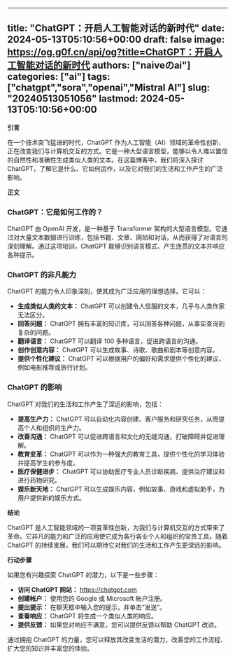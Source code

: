 
---
title: "ChatGPT：开启人工智能对话的新时代"
date: 2024-05-13T05:10:56+00:00
draft: false
image: https://og.g0f.cn/api/og?title=ChatGPT：开启人工智能对话的新时代
authors: ["naiveのai"]
categories: ["ai"]
tags: ["chatgpt","sora","openai","Mistral AI"]
slug: "20240513051056"
lastmod: 2024-05-13T05:10:56+00:00
---
**引言**

在一个技术突飞猛进的时代，ChatGPT 作为人工智能（AI）领域的革命性创新，正在改变我们与计算机交互的方式。它是一种大型语言模型，能够以令人难以置信的自然性和准确性生成类似人类的文本。在这篇博客中，我们将深入探讨 ChatGPT，了解它是什么、它如何运作，以及它对我们的生活和工作产生的广泛影响。

**正文**

### ChatGPT：它是如何工作的？

ChatGPT 由 OpenAI 开发，是一种基于 Transformer 架构的大型语言模型。它通过对大量文本数据进行训练，包括书籍、文章、网站和对话，从而获得了对语言的深刻理解。通过这项培训，ChatGPT 能够识别语言模式、产生连贯的文本并响应各种提示。

### ChatGPT 的非凡能力

ChatGPT 的能力令人印象深刻，使其成为广泛应用的理想选择。它可以：

* **生成类似人类的文本：** ChatGPT 可以创建令人信服的文本，几乎与人类作家无法区分。
* **回答问题：** ChatGPT 拥有丰富的知识库，可以回答各种问题，从事实查询到复杂的问题。
* **翻译语言：** ChatGPT 可以翻译 100 多种语言，促进跨语言的沟通。
* **创作创意内容：** ChatGPT 可以生成故事、诗歌、歌曲和剧本等创意内容。
* **提供个性化建议：** ChatGPT 可以根据用户的偏好和需求提供个性化的建议，例如电影推荐或旅行计划。

### ChatGPT 的影响

ChatGPT 对我们的生活和工作产生了深远的影响，包括：

* **提高生产力：** ChatGPT 可以自动化内容创建、客户服务和研究任务，从而提高个人和组织的生产力。
* **改善沟通：** ChatGPT 可以促进跨语言和文化的无缝沟通，打破障碍并促进理解。
* **教育变革：** ChatGPT 可以作为一种强大的教育工具，提供个性化的学习体验并提高学生的参与度。
* **医疗保健进步：** ChatGPT 可以协助医疗专业人员诊断疾病、提供治疗建议和进行药物研究。
* **娱乐新天地：** ChatGPT 可以生成娱乐内容，例如故事、游戏和虚拟助手，为用户提供新的娱乐方式。

**结论**

ChatGPT 是人工智能领域的一项变革性创新，为我们与计算机交互的方式带来了革命。它非凡的能力和广泛的应用使它成为各行各业个人和组织的宝贵工具。随着 ChatGPT 的持续发展，我们可以期待它对我们的生活和工作产生更深远的影响。

**行动步骤**

如果您有兴趣探索 ChatGPT 的潜力，以下是一些步骤：

* **访问 ChatGPT 网站：** https://chatgpt.com
* **创建帐户：** 使用您的 Google 或 Microsoft 帐户注册。
* **提出提示：** 在聊天框中输入您的提示，并单击“发送”。
* **查看响应：** ChatGPT 将生成一个类似人类的响应。
* **提供反馈：** 如果您对响应不满意，您可以提供反馈以帮助 ChatGPT 改进。

通过拥抱 ChatGPT 的力量，您可以释放其改变生活的潜力，改善您的工作流程、扩大您的知识并丰富您的体验。